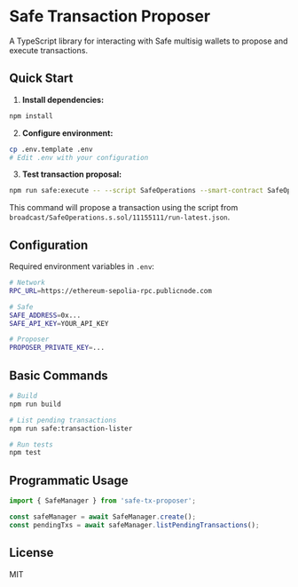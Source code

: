 # Safe Transaction Proposer

A TypeScript library for interacting with Safe multisig wallets to propose and execute transactions.

## Quick Start

1. **Install dependencies:**
```bash
npm install
```

2. **Configure environment:**
```bash
cp .env.template .env
# Edit .env with your configuration
```

3. **Test transaction proposal:**
```bash
npm run safe:execute -- --script SafeOperations --smart-contract SafeOperations --rpc-url https://ethereum-sepolia-rpc.publicnode.com
```

This command will propose a transaction using the script from `broadcast/SafeOperations.s.sol/11155111/run-latest.json`.

## Configuration

Required environment variables in `.env`:

```bash
# Network
RPC_URL=https://ethereum-sepolia-rpc.publicnode.com

# Safe
SAFE_ADDRESS=0x...
SAFE_API_KEY=YOUR_API_KEY

# Proposer
PROPOSER_PRIVATE_KEY=...
```

## Basic Commands

```bash
# Build
npm run build

# List pending transactions
npm run safe:transaction-lister

# Run tests
npm test
```

## Programmatic Usage

```typescript
import { SafeManager } from 'safe-tx-proposer';

const safeManager = await SafeManager.create();
const pendingTxs = await safeManager.listPendingTransactions();
```

## License

MIT
